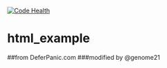[![Code Health](https://landscape.io/github/genome21/html_example/master/landscape.svg?style=flat)](https://landscape.io/github/genome21/html_example/master)

# html_example
##from DeferPanic.com
###modified by @genome21
